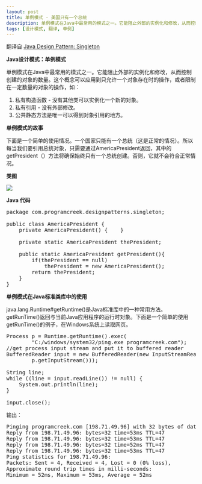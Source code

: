 ```yaml
---
layout: post
title: 单例模式 - 美国只有一个总统
description: 单例模式在Java中最常用的模式之一。它能阻止外部的实例化和修改，从而控制创建的对象的数量。这个概念可以应用到只允许一个对象存在时的操作，或者限制在一定数量的对象的操作
tags: [设计模式, 翻译, 单例]
---
```


翻译自 
<a href="http://www.programcreek.com/2011/07/java-design-pattern-singleton/" rel="bookmark">Java Design Pattern: Singleton</a>

**Java设计模式：单例模式**

单例模式在Java中最常用的模式之一。它能阻止外部的实例化和修改，从而控制创建的对象的数量。这个概念可以应用到只允许一个对象存在时的操作，或者限制在一定数量的对象的操作，如：

1. 私有构造函数 - 没有其他类可以实例化一个新的对象。
2. 私有引用 - 没有外部修改。
3. 公共静态方法是唯一可以得到对象引用的地方。

**单例模式的故事**

下面是一个简单的使用情况。一个国家只能有一个总统（这是正常的情况）。所以每当我们要引用总统对象，只需要通过AmericaPresident返回，其中的getPresident（）方法将确保始终只有一个总统创建。否则，它就不会符合正常情况。

**类图**

<img src="http://www.programcreek.com/wp-content/uploads/2011/07/singleton.jpg"/>

<!--break-->

**Java 代码**

<pre class="brush: java;">
package com.programcreek.designpatterns.singleton;
 
public class AmericaPresident {
	private AmericaPresident() {	}
 
	private static AmericaPresident thePresident;
 
	public static AmericaPresident getPresident(){
		if(thePresident == null)
			thePresident = new AmericaPresident();
		return thePresident;
	}
}
</pre>

**单例模式在Java标准类库中的使用**

java.lang.Runtime#getRuntime()是Java标准库中的一种常用方法。 getRunTime()返回与当前Java应用程序的运行时对象。下面是一个简单的使用getRunTime()的例子，在Windows系统上读取网页。

<pre class="brush: java;">
Process p = Runtime.getRuntime().exec(
		"C:/windows/system32/ping.exe programcreek.com");
//get process input stream and put it to buffered reader
BufferedReader input = new BufferedReader(new InputStreamReader(
		p.getInputStream()));
 
String line;
while ((line = input.readLine()) != null) {
	System.out.println(line);
}
 
input.close();
</pre>

输出：
<pre>
Pinging programcreek.com [198.71.49.96] with 32 bytes of data:
Reply from 198.71.49.96: bytes=32 time=53ms TTL=47
Reply from 198.71.49.96: bytes=32 time=53ms TTL=47
Reply from 198.71.49.96: bytes=32 time=52ms TTL=47
Reply from 198.71.49.96: bytes=32 time=53ms TTL=47
Ping statistics for 198.71.49.96:
Packets: Sent = 4, Received = 4, Lost = 0 (0% loss),
Approximate round trip times in milli-seconds:
Minimum = 52ms, Maximum = 53ms, Average = 52ms
</pre>


